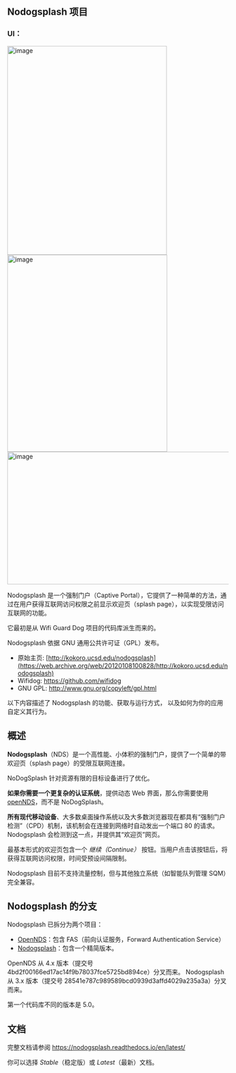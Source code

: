 ## Nodogsplash 项目

### UI：

<img width="363" height="474" alt="image" src="https://github.com/user-attachments/assets/37e4b0c8-734a-4653-8019-7cd370491ebb" />

<img width="364" height="447" alt="image" src="https://github.com/user-attachments/assets/af1f55a2-14ca-4ac4-b22d-8ae8e7aeefd5" />

<img width="1084" height="301" alt="image" src="https://github.com/user-attachments/assets/5b381332-f88c-4412-b7d6-a158da745bd9" />

Nodogsplash 是一个强制门户（Captive Portal），它提供了一种简单的方法，通过在用户获得互联网访问权限之前显示欢迎页（splash page），以实现受限访问互联网的功能。

它最初是从 Wifi Guard Dog 项目的代码库派生而来的。

Nodogsplash 依据 GNU 通用公共许可证（GPL）发布。

* 原始主页: [http://kokoro.ucsd.edu/nodogsplash](https://web.archive.org/web/20120108100828/http://kokoro.ucsd.edu/nodogsplash)
* Wifidog: https://github.com/wifidog
* GNU GPL: http://www.gnu.org/copyleft/gpl.html

以下内容描述了 Nodogsplash 的功能、获取与运行方式，
以及如何为你的应用自定义其行为。

## 概述

**Nodogsplash**（NDS）是一个高性能、小体积的强制门户，提供了一个简单的带欢迎页（splash page）的受限互联网连接。

NoDogSplash 针对资源有限的目标设备进行了优化。

**如果你需要一个更复杂的认证系统**，提供动态 Web 界面，那么你需要使用 [openNDS](https://github.com/openNDS/openNDS)，而不是 NoDogSplash。

**所有现代移动设备**、大多数桌面操作系统以及大多数浏览器现在都具有“强制门户检测”（CPD）机制，该机制会在连接到网络时自动发出一个端口 80 的请求。Nodogsplash 会检测到这一点，并提供其“欢迎页”网页。

最基本形式的欢迎页包含一个 *继续（Continue）* 按钮。当用户点击该按钮后，将获得互联网访问权限，时间受预设间隔限制。

Nodogsplash 目前不支持流量控制，但与其他独立系统（如智能队列管理 SQM）完全兼容。

## Nodogsplash 的分支

Nodogsplash 已拆分为两个项目：

* [OpenNDS](https://github.com/openNDS/openNDS)：包含 FAS（前向认证服务，Forward Authentication Service）
* [Nodogsplash](https://github.com/nodogsplash/nodogsplash)：包含一个精简版本。

OpenNDS 从 4.x 版本（提交号 4bd2f00166ed17ac14f9b78037fce5725bd894ce）分叉而来。
Nodogsplash 从 3.x 版本（提交号 28541e787c989589bcd0939d3affd4029a235a3a）分叉而来。

第一个代码库不同的版本是 5.0。

## 文档

完整文档请参阅 https://nodogsplash.readthedocs.io/en/latest/

你可以选择 *Stable*（稳定版）或 *Latest*（最新）文档。
